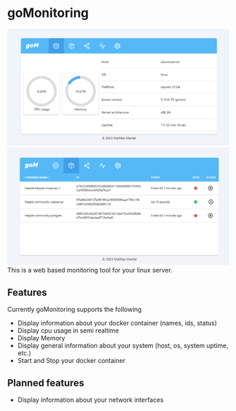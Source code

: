 # goMonitoring
![Screenshot](screenshots/screen_02.png)
![Screenshot](screenshots/screen_03.png)
This is a web based monitoring tool for your linux server.

## Features
Currently goMonitoring supports the following
- Display information about your docker container (names, ids, status)
- Display cpu usage in semi realtime
- Display Memory
- Display general information about your system (host, os, system uptime, etc.)
- Start and Stop your docker container

## Planned features
- Display information about your network interfaces
